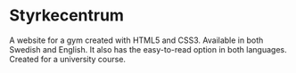 # Styrkecentrum
A website for a gym created with HTML5 and CSS3. 
Available in both Swedish and English. It also has the easy-to-read option in both languages. 
Created for a university course.
